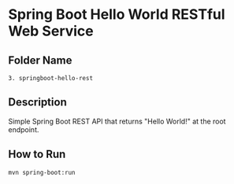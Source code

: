 # Spring Boot Hello World RESTful Web Service

## Folder Name
`3. springboot-hello-rest`

## Description
Simple Spring Boot REST API that returns "Hello World!" at the root endpoint.

## How to Run
```bash
mvn spring-boot:run

